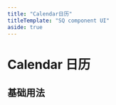 ```yaml
---
title: "Calendar日历"
titleTemplate: "SQ component UI"
aside: true
---
```


# Calendar 日历

## 基础用法

<preview path="../../demo/calendar.vue" title="calendar 日历"></preview>
